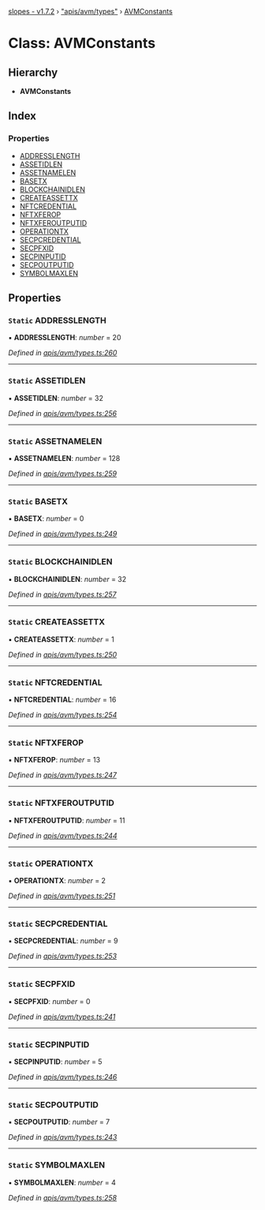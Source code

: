 [slopes - v1.7.2](../README.md) › ["apis/avm/types"](../modules/_apis_avm_types_.md) › [AVMConstants](_apis_avm_types_.avmconstants.md)

# Class: AVMConstants

## Hierarchy

* **AVMConstants**

## Index

### Properties

* [ADDRESSLENGTH](_apis_avm_types_.avmconstants.md#static-addresslength)
* [ASSETIDLEN](_apis_avm_types_.avmconstants.md#static-assetidlen)
* [ASSETNAMELEN](_apis_avm_types_.avmconstants.md#static-assetnamelen)
* [BASETX](_apis_avm_types_.avmconstants.md#static-basetx)
* [BLOCKCHAINIDLEN](_apis_avm_types_.avmconstants.md#static-blockchainidlen)
* [CREATEASSETTX](_apis_avm_types_.avmconstants.md#static-createassettx)
* [NFTCREDENTIAL](_apis_avm_types_.avmconstants.md#static-nftcredential)
* [NFTXFEROP](_apis_avm_types_.avmconstants.md#static-nftxferop)
* [NFTXFEROUTPUTID](_apis_avm_types_.avmconstants.md#static-nftxferoutputid)
* [OPERATIONTX](_apis_avm_types_.avmconstants.md#static-operationtx)
* [SECPCREDENTIAL](_apis_avm_types_.avmconstants.md#static-secpcredential)
* [SECPFXID](_apis_avm_types_.avmconstants.md#static-secpfxid)
* [SECPINPUTID](_apis_avm_types_.avmconstants.md#static-secpinputid)
* [SECPOUTPUTID](_apis_avm_types_.avmconstants.md#static-secpoutputid)
* [SYMBOLMAXLEN](_apis_avm_types_.avmconstants.md#static-symbolmaxlen)

## Properties

### `Static` ADDRESSLENGTH

▪ **ADDRESSLENGTH**: *number* = 20

*Defined in [apis/avm/types.ts:260](https://github.com/ava-labs/slopes/blob/ba50532/src/apis/avm/types.ts#L260)*

___

### `Static` ASSETIDLEN

▪ **ASSETIDLEN**: *number* = 32

*Defined in [apis/avm/types.ts:256](https://github.com/ava-labs/slopes/blob/ba50532/src/apis/avm/types.ts#L256)*

___

### `Static` ASSETNAMELEN

▪ **ASSETNAMELEN**: *number* = 128

*Defined in [apis/avm/types.ts:259](https://github.com/ava-labs/slopes/blob/ba50532/src/apis/avm/types.ts#L259)*

___

### `Static` BASETX

▪ **BASETX**: *number* = 0

*Defined in [apis/avm/types.ts:249](https://github.com/ava-labs/slopes/blob/ba50532/src/apis/avm/types.ts#L249)*

___

### `Static` BLOCKCHAINIDLEN

▪ **BLOCKCHAINIDLEN**: *number* = 32

*Defined in [apis/avm/types.ts:257](https://github.com/ava-labs/slopes/blob/ba50532/src/apis/avm/types.ts#L257)*

___

### `Static` CREATEASSETTX

▪ **CREATEASSETTX**: *number* = 1

*Defined in [apis/avm/types.ts:250](https://github.com/ava-labs/slopes/blob/ba50532/src/apis/avm/types.ts#L250)*

___

### `Static` NFTCREDENTIAL

▪ **NFTCREDENTIAL**: *number* = 16

*Defined in [apis/avm/types.ts:254](https://github.com/ava-labs/slopes/blob/ba50532/src/apis/avm/types.ts#L254)*

___

### `Static` NFTXFEROP

▪ **NFTXFEROP**: *number* = 13

*Defined in [apis/avm/types.ts:247](https://github.com/ava-labs/slopes/blob/ba50532/src/apis/avm/types.ts#L247)*

___

### `Static` NFTXFEROUTPUTID

▪ **NFTXFEROUTPUTID**: *number* = 11

*Defined in [apis/avm/types.ts:244](https://github.com/ava-labs/slopes/blob/ba50532/src/apis/avm/types.ts#L244)*

___

### `Static` OPERATIONTX

▪ **OPERATIONTX**: *number* = 2

*Defined in [apis/avm/types.ts:251](https://github.com/ava-labs/slopes/blob/ba50532/src/apis/avm/types.ts#L251)*

___

### `Static` SECPCREDENTIAL

▪ **SECPCREDENTIAL**: *number* = 9

*Defined in [apis/avm/types.ts:253](https://github.com/ava-labs/slopes/blob/ba50532/src/apis/avm/types.ts#L253)*

___

### `Static` SECPFXID

▪ **SECPFXID**: *number* = 0

*Defined in [apis/avm/types.ts:241](https://github.com/ava-labs/slopes/blob/ba50532/src/apis/avm/types.ts#L241)*

___

### `Static` SECPINPUTID

▪ **SECPINPUTID**: *number* = 5

*Defined in [apis/avm/types.ts:246](https://github.com/ava-labs/slopes/blob/ba50532/src/apis/avm/types.ts#L246)*

___

### `Static` SECPOUTPUTID

▪ **SECPOUTPUTID**: *number* = 7

*Defined in [apis/avm/types.ts:243](https://github.com/ava-labs/slopes/blob/ba50532/src/apis/avm/types.ts#L243)*

___

### `Static` SYMBOLMAXLEN

▪ **SYMBOLMAXLEN**: *number* = 4

*Defined in [apis/avm/types.ts:258](https://github.com/ava-labs/slopes/blob/ba50532/src/apis/avm/types.ts#L258)*
